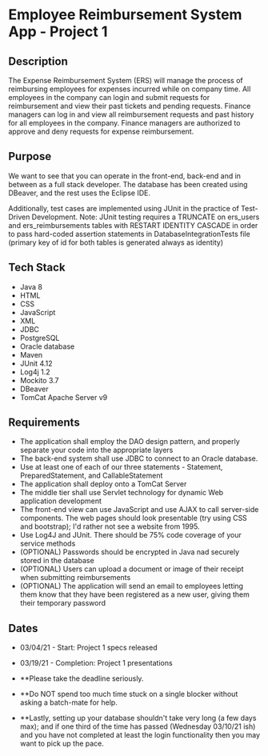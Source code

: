 # Employee Reimbursement System App - Project 1

## Description
The Expense Reimbursement System (ERS) will manage the process of reimbursing employees for expenses incurred while on company time.
All employees in the company can login and submit requests for reimbursement and view their past tickets and pending requests.
Finance managers can log in and view all reimbursement requests and past history for all employees in the company.
Finance managers are authorized to approve and deny requests for expense reimbursement.

## Purpose
We want to see that you can operate in the front-end, back-end and in between as a full stack developer.
The database has been created using DBeaver, and the rest uses the Eclipse IDE.

Additionally, test cases are implemented using JUnit in the practice of Test-Driven Development.
Note: JUnit testing requires a TRUNCATE on ers_users and ers_reimbursements tables with RESTART IDENTITY CASCADE
in order to pass hard-coded assertion statements in DatabaseIntegrationTests file
(primary key of id for both tables is generated always as identity)

## Tech Stack
* Java 8
* HTML
* CSS
* JavaScript
* XML
* JDBC
* PostgreSQL
* Oracle database
* Maven
* JUnit 4.12
* Log4j 1.2
* Mockito 3.7
* DBeaver
* TomCat Apache Server v9

## Requirements
* The application shall employ the DAO design pattern, and properly separate your code into the appropriate layers
* The back-end system shall use JDBC to connect to an Oracle database.
*   Use at least one of each of our three statements - Statement, PreparedStatement, and CallableStatement
* The application shall deploy onto a TomCat Server
* The middle tier shall use Servlet technology for dynamic Web application development
* The front-end view can use JavaScript and use AJAX to call server-side components. The web pages should look presentable
    (try using CSS and bootstrap); I'd rather not see a website from 1995.
* Use Log4J and JUnit. There should be 75% code coverage of your service methods
* (OPTIONAL) Passwords should be encrypted in Java nad securely stored in the database
* (OPTIONAL) Users can upload a document or image of their receipt when submitting reimbursements
* (OPTIONAL) The application will send an email to employees letting them know that they have been registered as a new user,
    giving them their temporary password

## Dates
* 03/04/21 - Start: Project 1 specs released
* 03/19/21 - Completion: Project 1 presentations

* **Please take the deadline seriously.
* **Do NOT spend too much time stuck on a single blocker without asking a batch-mate for help.
* **Lastly, setting up your database shouldn't take very long (a few days max); and if one
    third of the time has passed (Wednesday 03/10/21 ish) and you have not completed at least
    the login functionality then you may want to pick up the pace.
